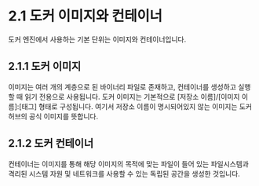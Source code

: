 # 2.1 도커 이미지와 컨테이너

  도커 엔진에서 사용하는 기본 단위는 이미지와 컨테이너입니다.

## 2.1.1 도커 이미지

  이미지는 여러 개의 계층으로 된 바이너리 파일로 존재하고, 컨테이너를 생성하고 실행할 때 읽기 전용으로 사용됩니다. 도커 이미지는 기본적으로 [저장소 이름]/[이미지 이름]:[태그] 형태로 구성됩니다. 여기서 저장소 이름이 명시되어있지 않는 이미지는 도커 허브의 공식 이미지를 뜻합니다.

## 2.1.2 도커 컨테이너

컨테이너는 이미지를 통해 해당 이미지의 목적에 맞는 파일이 들어 있는 파일시스템과 격리된 시스템 자원 및 네트워크를 사용할 수 있는 독립된 공간을 생성한 것입니다. 